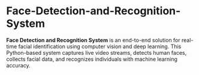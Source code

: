 # Face-Detection-and-Recognition-System
**Face Detection and Recognition System** is an end-to-end solution for real-time facial identification using computer vision and deep learning. This Python-based system captures live video streams, detects human faces, collects facial data, and recognizes individuals with machine learning accuracy.

